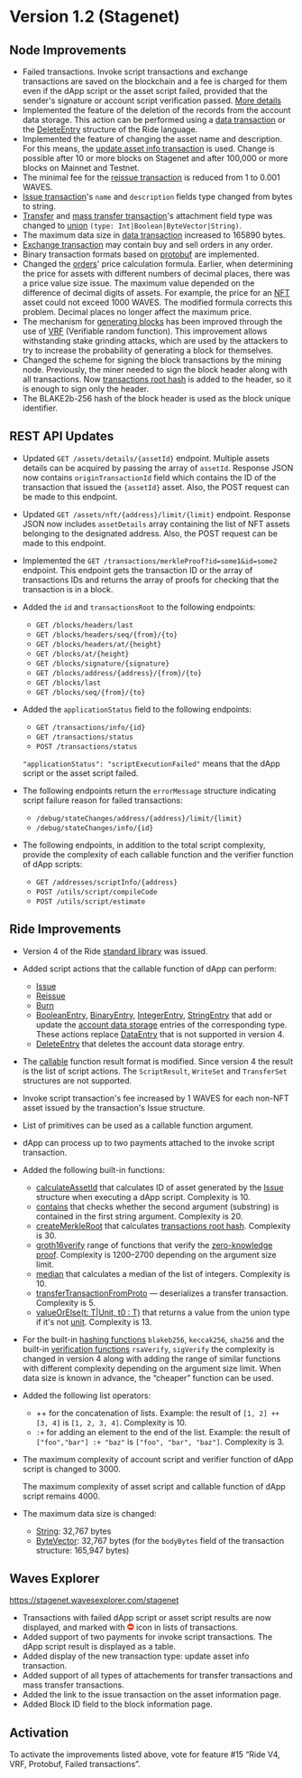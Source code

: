 # Version 1.2 (Stagenet)

## Node Improvements

* Failed transactions. Invoke script transactions and exchange transactions are saved on the blockchain and a fee is charged for them even if the dApp script or the asset script failed, provided that the sender's signature or account script verification passed. [More details](/en/keep-in-touch/april)
* Implemented the feature of the deletion of the records from the account data storage. This action can be performed using a [data transaction](/en/blockchain/transaction-type/data-transaction) or the [DeleteEntry](/en/ride/structures/script-actions/delete-entry) structure of the Ride language.
* Implemented the feature of changing the asset name and description. For this means, the [update asset info transaction](/en/blockchain/transaction-type/update-asset-info-transaction) is used. Change is possible after 10 or more blocks on Stagenet and after 100,000 or more blocks on Mainnet and Testnet.
* The minimal fee for the [reissue transaction](/en/blockchain/transaction-type/reissue-transaction) is reduced from 1 to 0.001 WAVES.
* [Issue transaction](/en/blockchain/transaction-type/issue-transaction)'s `name` and `description` fields type changed from bytes to string.
* [Transfer](/en/blockchain/transaction-type/transfer-transaction) and [mass transfer transaction](/en/blockchain/transaction-type/mass-transfer-transaction)'s attachment field type was changed to [union](/en/ride/data-types/union) `(type: Int|Boolean|ByteVector|String)`.
* The maximum data size in [data transaction](/en/blockchain/transaction-type/data-transaction) increased to 165890 bytes.
* [Exchange transaction](/en/blockchain/transaction-type/transfer-transaction) may contain buy and sell orders in any order.
* Binary transaction formats based on [protobuf](https://developers.google.com/protocol-buffers/docs/overview) are implemented.
* Changed the [orders](/en/blockchain/order)' price calculation formula. Earlier, when determining the price for assets with different numbers of decimal places, there was a price value size issue. The maximum value depended on the difference of decimal digits of assets. For example, the price for an [NFT](/en/blockchain/token/non-fungible-token) asset could not exceed 1000 WAVES. The modified formula corrects this problem. Decimal places no longer affect the maximum price.
* The mechanism for [generating blocks](/en/blockchain/block/block-generation) has been improved through the use of [VRF](https://en.wikipedia.org/wiki/Verifiable_random_function) (Verifiable random function). This improvement allows withstanding stake grinding attacks, which are used by the attackers to try to increase the probability of generating a block for themselves.
* Changed the scheme for signing the block transactions by the mining node. Previously, the miner needed to sign the block header along with all transactions. Now [transactions root hash](/en/blockchain/block/merkle-root) is added to the header, so it is enough to sign only the header.
* The BLAKE2b-256 hash of the block header is used as the block unique identifier.

## REST API Updates

* Updated `GET /assets/details/{assetId}` endpoint. Multiple assets details can be acquired by passing the array of `assetId`. Response JSON now contains `originTransactionId` field which contains the ID of the transaction that issued the `{assetId}` asset. Also, the POST request can be made to this endpoint.
* Updated `GET /assets/nft/{address}/limit/{limit}` endpoint. Response JSON now includes `assetDetails` array containing the list of NFT assets belonging to the designated address. Also, the POST request can be made to this endpoint.
* Implemented the `GET /transactions/merkleProof?id=some1&id=some2` endpoint. This endpoint gets the transaction ID or the array of transactions IDs and returns the array of proofs for checking that the transaction is in a block.
* Added the `id` and `transactionsRoot` to the following endpoints:
  * `GET /blocks/headers/last`
  * `GET /blocks/headers/seq/{from}/{to}`
  * `GET /blocks/headers/at/{height}`
  * `GET /blocks/at/{height}`
  * `GET /blocks/signature/{signature}`
  * `GET /blocks/address/{address}/{from}/{to}`
  * `GET /blocks/last`
  * `GET /blocks/seq/{from}/{to}`
* Added the `applicationStatus` field to the following endpoints:
   * `GET /transactions/info/{id}`
   * `GET /transactions/status`
   * `POST /transactions/status`

   `"applicationStatus": "scriptExecutionFailed"` means that the dApp script or the asset script failed.

* The following endpoints return the `errorMessage` structure indicating script failure reason for failed transactions:
   * `/debug/stateChanges/address/{address}/limit/{limit}`
   * `/debug/stateChanges/info/{id}`

* The following endpoints, in addition to the total script complexity, provide the complexity of each callable function and the verifier function of dApp scripts:
   * `GET /addresses/scriptInfo/{address}`
   * `POST /utils/script/compileCode`
   * `POST /utils/script/estimate`

## Ride Improvements

* Version 4 of the Ride [standard library](/en/ride/script/standard-library) was issued.
* Added script actions that the callable function of dApp can perform:
   * [Issue](/en/ride/structures/script-actions/issue)
   * [Reissue](/en/ride/structures/script-actions/reissue)
   * [Burn](/en/ride/structures/script-actions/burn)
   * [BooleanEntry](/en/ride/structures/script-actions/boolean-entry), [BinaryEntry](/en/ride/structures/script-actions/binary-entry), [IntegerEntry](/en/ride/structures/script-actions/int-entry), [StringEntry](/en/ride/structures/script-actions/string-entry) that add or update the [account data storage](/en/blockchain/account/account-data-storage) entries of the corresponding type. These actions replace [DataEntry](/en/ride/structures/script-actions/data-entry) that is not supported in version 4.
   * [DeleteEntry](/en/ride/structures/script-actions/delete-entry) that deletes the account data storage entry.
* The [callable](/en/ride/functions/callable-function) function result format is modified. Since version 4 the result is the list of script actions. The `ScriptResult`, `WriteSet` and `TransferSet` structures are not supported.
* Invoke script transaction's fee increased by 1 WAVES for each non-NFT asset issued by the transaction's Issue structure.
* List of primitives can be used as a callable function argument.
* dApp can process up to two payments attached to the invoke script transaction.
* Added the following built-in functions:
   * [calculateAssetId](/en/ride/functions/built-in-functions/blockchain-functions#calculate) that calculates ID of asset generated by the [Issue](/en/ride/structures/script-actions/issue) structure when executing a dApp script. Complexity is 10.
   * [contains](/en/ride/functions/built-in-functions/string-functions#contains) that checks whether the second argument (substring) is contained in the first string argument. Complexity is 20.
   * [createMerkleRoot](/en/ride/functions/built-in-functions/verification-functions##createmerkleroot) that calculates [transactions root hash](/en/blockchain/block/merkle-root). Complexity is 30.
   * [groth16verify](/en/ride/functions/built-in-functions/verification-functions#groth16verify) range of functions that verify the [zero-knowledge proof](https://en.wikipedia.org/wiki/Zero-knowledge_proof). Complexity is 1200–2700 depending on the argument size limit.
   * [median](/en/ride/functions/built-in-functions/math-functions#median) that calculates a median of the list of integers. Complexity is 10.
   * [transferTransactionFromProto](/en/ride/functions/built-in-functions/converting-functions#transfertransactionfromproto) — deserializes a transfer transaction. Complexity is 5.
   * [valueOrElse(t: T|Unit, t0 : T)](/en/ride/functions/built-in-functions/union-functions#valueOrElse) that returns a value from the union type if it's not [unit](/en/ride/data-types/unit). Complexity is 13.
* For the built-in [hashing functions](/en/ride/functions/built-in-functions/hashing-functions) `blakeb256`, `keccak256`, `sha256` and the built-in [verification functions](/en/ride/functions/built-in-functions/verification-functions) `rsaVerify`, `sigVerify` the complexity is changed in version 4 along with adding the range of similar functions with different complexity depending on the argument size limit. When data size is known in advance, the “cheaper” function can be used.
* Added the following list operators:
   * ++ for the concatenation of lists. Example: the result of `[1, 2] ++ [3, 4]` is `[1, 2, 3, 4]`. Complexity is 10.
   * `:+` for adding an element to the end of the list. Example: the result of `["foo","bar"] :+ "baz"` is `["foo", "bar", "baz"]`. Complexity is 3.
* The maximum complexity of account script and verifier function of dApp script is changed to 3000.

   The maximum complexity of asset script and callable function of dApp script remains 4000.
* The maximum data size is changed:
   * [String](/en/ride/data-types/string): 32,767 bytes
   * [ByteVector](/en/ride/data-types/byte-vector): 32,767 bytes (for the `bodyBytes` field of the transaction structure: 165,947 bytes)


## Waves Explorer

<https://stagenet.wavesexplorer.com/stagenet>

* Transactions with failed dApp script or asset script results are now displayed, and marked with ![](./_assets/stop.png) icon in lists of transactions.
* Added support of two payments for invoke script transactions. The dApp script result is displayed as a table.
* Added display of the new transaction type: update asset info transaction.
* Added support of all types of attachements for transfer transactions and mass transfer transactions.
* Added the link to the issue transaction on the asset information page.
* Added Block ID field to the block information page.

## Activation

To activate the improvements listed above, vote for feature #15 “Ride V4, VRF, Protobuf, Failed transactions”.
